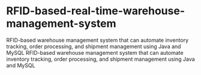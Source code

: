 # RFID-based-real-time-warehouse-management-system
 RFID-based warehouse management system that can automate inventory tracking, order processing, and shipment management using Java and MySQL
RFID-based warehouse management system that can automate inventory tracking, order processing, and shipment management using Java and MySQL

